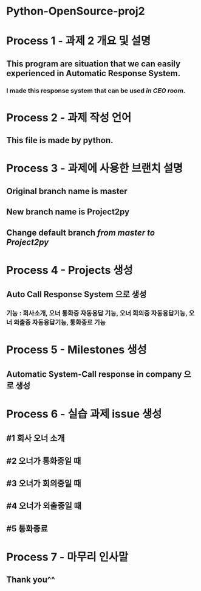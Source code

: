 # Python-OpenSource-proj2

# Process 1 - 과제 2 개요 및 설명

## This program are situation that we can easily experienced in **Automatic Response System**.  
### I made this response system that can be used ***in CEO room***.


# Process 2 - 과제 작성 언어

## This file is made by **python**.

# Process 3 - 과제에 사용한 브랜치 설명

## Original branch name is **master**  
## New branch name is **Project2py**
## Change default branch ***from master to Project2py***

# Process 4 - Projects 생성

## Auto Call Response System 으로 생성
### 기능 : 회사소개, 오너 통화중 자동응답 기능, 오너 회의중 자동응답기능, 오너 외출중 자동응답기능, 통화종료 기능

# Process 5 - Milestones 생성

## Automatic System-Call response in company 으로 생성

# Process 6 - 실습 과제 issue 생성

## #1 **회사 오너 소개**
## #2 **오너가 통화중일 때**
## #3 **오너가 회의중일 때**
## #4 **오너가 외출중일 때**
## #5 **통화종료**

# Process 7 - 마무리 인사말

## Thank you^^
